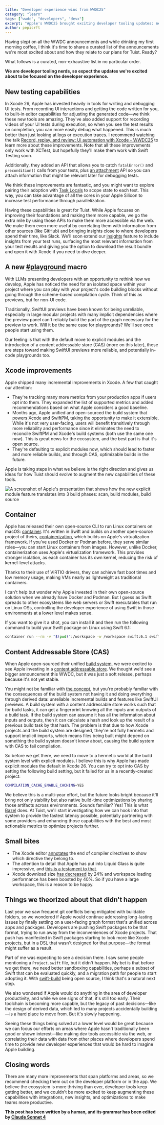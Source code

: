 ```yaml
---
title: "Developer experience wins from WWDC25"
category: "learn"
tags: ["wwdc", "developers", "devx"]
excerpt: "Apple's WWDC25 brought exciting developer tooling updates: new UI testing capabilities, in-code playgrounds, explicit modules by default, and their own container CLI. Here's how we think about them at Tuist."
author: pepicrft
---
```


Having slept on all the WWDC announcements and while drinking my first morning coffee, I think it's time to share a curated list of the announcements we're most excited about and how they relate to our plans for Tuist. Ready?

What follows is a curated, non-exhaustive list in no particular order.

**We are developer tooling nerds, so expect the updates we're excited about to be focused on the developer experience.**

## New testing capabilities

In Xcode 26, Apple has invested heavily in tools for writing and debugging UI tests. From recording UI interactions and getting the code written for you, to built-in editor capabilities for adjusting the generated code—we think these new tools are amazing. They've also added support for recording videos of your UI tests during execution, so when you see the test results on completion, you can more easily debug what happened. This is much better than just looking at logs or execution traces. I recommend watching the talk [Record, replay, and review: UI automation with Xcode - WWDC25](https://developer.apple.com/videos/play/wwdc2025/344) to learn more about these improvements. Note that all these improvements only work with XCTest, but hopefully they'll make them work with Swift Testing soon.

Additionally, they added an API that allows you to catch `fatalError()` and `precondition()` calls from your tests, plus [an attachment](https://github.com/swiftlang/swift-evolution/blob/main/proposals/testing/0009-attachments.md) API so you can attach information that might be relevant later for debugging tests.

We think these improvements are fantastic, and you might want to explore pairing their adoption with [Task Locals](https://developer.apple.com/documentation/swift/tasklocal) to scope state to each test. This way, you can take advantage of all the cores in your Apple Silicon to increase test performance through parallelization.

Having these capabilities is great for Tuist. While Apple focuses on improving their foundations and making them more capable, we go the extra mile by using those APIs to make them more accessible via the web. We make them even more useful by correlating them with information from other sources (like GitHub) and bringing insights close to where developers spend their time, like Slack. We'll soon extend our [insights](https://docs.tuist.dev/en/guides/develop/insights) feature to include insights from your test runs, surfacing the most relevant information from your test results and giving you the option to download the result bundle and open it with Xcode if you need to dive deeper.

## A new [#playground](https://mastodon.social/@iKyle/114656391320509011) macro

With LLMs presenting developers with an opportunity to rethink how we develop, Apple has noticed the need for an isolated space within your project where you can play with your project's code building blocks without going through the scheme-based compilation cycle. Think of this as previews, but for non-UI code.

Traditionally, SwiftUI previews have been known for being unreliable, especially in large modular projects with many implicit dependencies where the preview panel can't reliably build the part of the graph necessary for the preview to work. Will it be the same case for playgrounds? We'll see once people start using them.

Our feeling is that with the default move to explicit modules and the introduction of a content addressable store (CAS) (more on this later), these are steps toward making SwiftUI previews more reliable, and potentially in-code playgrounds too.

## Xcode improvements

Apple shipped many incremental improvements in Xcode. A few that caught our attention:

- They're tracking many more metrics from your production apps if users opt into them. They expanded the list of supported metrics and added recommendations based on what Apple considers a good baseline.
- Months ago, Apple unified and open-sourced the build system that powers Xcode and SwiftPM, taking the opportunity to make it extensible. While it's not very user-facing, users will benefit transitively through more reliability and performance since it eliminates the need to reconcile SwiftPM and Xcode's build systems (both use the same one now). This is great news for the ecosystem, and the best part is that it's open source.
- They're defaulting to explicit modules now, which should lead to faster and more reliable builds, and through CAS, optimizable builds in the future.

Apple is taking steps in what we believe is the right direction and gives us ideas for how Tuist should evolve to augment the new capabilities of these tools.

![A screenshot of Apple's presentation that shows how the new explicit module feature translates into 3 build phases: scan, build modules, build source](/marketing/images/blog/2025/06/10/wwdc/explicit-modules.jpeg)

## Container

Apple has released their own open-source CLI to run Linux containers on macOS: [container](https://github.com/apple/container). It's written in Swift and builds on another open-source project of theirs, [containerization](https://github.com/apple/containerization), which builds on Apple's virtualization framework. If you've used Docker or Podman before, they serve similar roles—you can start Linux containers from images. However, unlike Docker, containerization uses Apple's virtualization framework. This provides stronger isolation, as each container has its own kernel, reducing the risk of kernel-level attacks.

Thanks to their use of VIRTIO drivers, they can achieve fast boot times and low memory usage, making VMs nearly as lightweight as traditional containers.

I can't help but wonder why Apple invested in their own open-source solution when we already have Docker and Podman. But I guess as Swift spreads to other ecosystems like web servers or Swift executables that run on Linux OSs, controlling the developer experience of using Swift in those environments at a lower level makes sense.

If you want to give it a shot, you can install it and then run the following command to build your Swift package on Linux using Swift 6.1:

```bash
container run --rm -v "$(pwd)":/workspace -w /workspace swift:6.1 swift build
```

## Content Addressable Store (CAS)

When Apple open-sourced their unified [build system](https://github.com/swiftlang/swift-build), we were excited to see Apple investing in a [content addressable store](https://github.com/swiftlang/swift-build/tree/main/Sources/SWBCAS). We thought we'd see a bigger announcement this WWDC, but it was just a soft release, perhaps because it's not yet stable.

You might not be familiar with [the concept](https://en.wikipedia.org/wiki/Content-addressable_storage), but you're probably familiar with the consequences of the build system not having it and doing everything through derived data: unreliable incremental builds and features like SwiftUI previews. A build system with a content addressable store works such that for build tasks, it can get a fingerprint knowing all the inputs and outputs of a build task. If the build system can assume it has all the information about inputs and outputs, then it can calculate a hash and look up the result of a previous build task by that hash. The problem is that due to how Xcode projects and the build system are designed, they're not fully hermetic and support implicit imports, which means files being built might depend on something the build system doesn't know about, causing the build system with CAS to fail compilation.

So before we get there, we need to move to a hermetic world at the build system level with explicit modules. I believe this is why Apple has made explicit modules the default in Xcode 26. You can try to opt into CAS by setting the following build setting, but it failed for us in a recently-created project:

```bash
COMPILATION_CACHE_ENABLE_CACHING=YES
```

We believe this is a multi-year effort, but the future looks bright because it'll bring not only stability but also native build-time optimizations by sharing those artifacts across environments. Sounds familiar? Yes! This is what [Bazel](https://bazel.build/) does. At Tuist, we'll start investigating how we can hook into that system to provide the fastest latency possible, potentially partnering with some providers and enhancing those capabilities with the best and most actionable metrics to optimize projects further.

## Small bites

- The Xcode editor [annotates](https://mastodon.social/@jsq/114655965764298620) the end of compiler directives to show which directive they belong to.
- The attention to detail that Apple has put into Liquid Glass is quite impressive, and [this is a testament to that](https://community.tuist.dev/t/tuists-take-on-the-wwdc/612/2).
- Xcode download size [has decreased](https://developer.apple.com/videos/play/wwdc2025/247/) by 24% and workspace loading performance has been boosted by 40%. So if you have a large workspace, this is a reason to be happy.

## Things we theorized about that didn't happen

Last year we saw frequent git conflicts being mitigated with buildable folders, so we wondered if Apple would continue addressing long-lasting issues by finally settling on a user-facing graph format that's unified across apps and packages. Developers are pushing Swift packages to be that format, trying to run away from the inconveniences of Xcode projects. That push has manifested in Swift packages starting to look more like Xcode projects, but in a DSL that wasn't designed for that purpose—the format might suffer as a result.

Part of me was expecting to see a decision there. I saw some people mentioning a `Project.swift` file, but it didn't happen. My bet is that before we get there, we need better sandboxing capabilities, perhaps a subset of Swift that can be evaluated quickly, and a migration path for people to start adopting it. With [swift-build](https://github.com/swiftlang/swift-build) being open source, I think that's a natural next step.

We also wondered if Apple would do anything in the area of developer productivity, and while we see signs of that, it's still too early. Their toolchain is becoming more capable, but the legacy of past decisions—like the design of derived data, which led to many projects accidentally building—is a hard place to move from. But it's slowly happening.

Seeing these things being solved at a lower level would be great because we can focus our efforts on areas where Apple hasn't traditionally been good or shown interest—like making dev tools accessible via the web, or correlating their data with data from other places where developers spend time to provide new developer experiences that would be hard to imagine Apple building.

## Closing words

There are many more improvements that span platforms and areas, so we recommend checking them out on the developer platform or in the app. We believe the ecosystem is more thriving than ever, developer tools keep getting better, and we couldn't be more excited to keep augmenting these capabilities with integrations, new insights, and optimizations to make teams more productive.

**This post has been written by a human, and its grammar has been edited by [Claude Sonnet 4](https://www.anthropic.com/claude/sonnet)**

